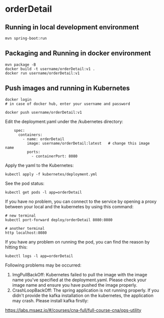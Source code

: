 # orderDetail

## Running in local development environment

```
mvn spring-boot:run
```

## Packaging and Running in docker environment

```
mvn package -B
docker build -t username/orderDetail:v1 .
docker run username/orderDetail:v1
```

## Push images and running in Kubernetes

```
docker login 
# in case of docker hub, enter your username and password

docker push username/orderDetail:v1
```

Edit the deployment.yaml under the /kubernetes directory:
```
    spec:
      containers:
        - name: orderDetail
          image: username/orderDetail:latest   # change this image name
          ports:
            - containerPort: 8080

```

Apply the yaml to the Kubernetes:
```
kubectl apply -f kubernetes/deployment.yml
```

See the pod status:
```
kubectl get pods -l app=orderDetail
```

If you have no problem, you can connect to the service by opening a proxy between your local and the kubernetes by using this command:
```
# new terminal
kubectl port-forward deploy/orderDetail 8080:8080

# another terminal
http localhost:8080
```

If you have any problem on running the pod, you can find the reason by hitting this:
```
kubectl logs -l app=orderDetail
```

Following problems may be occurred:

1. ImgPullBackOff:  Kubernetes failed to pull the image with the image name you've specified at the deployment.yaml. Please check your image name and ensure you have pushed the image properly.
1. CrashLoopBackOff: The spring application is not running properly. If you didn't provide the kafka installation on the kubernetes, the application may crash. Please install kafka firstly:

https://labs.msaez.io/#/courses/cna-full/full-course-cna/ops-utility

